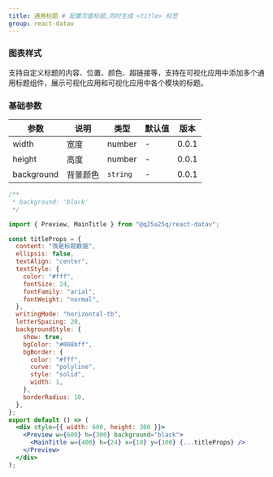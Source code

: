 ```yaml
---
title: 通用标题 # 配置页面标题,同时生成 <title> 标签
group: react-datav
---
```


### 图表样式

支持自定义标题的内容、位置、颜色、超链接等，支持在可视化应用中添加多个通用标题组件，展示可视化应用和可视化应用中各个模块的标题。

### 基础参数

| 参数       | 说明     | 类型      | 默认值               | 版本  |
| ---------- | -------- | --------- | -------------------- | ----- |
| width      | 宽度     | number    | -                    | 0.0.1 |
| height     | 高度     | number    | -                    | 0.0.1 |
| background | 背景颜色 | `string`  | -                    | 0.0.1 |

```jsx
/**
 * background: 'black'
 */

import { Preview, MainTitle } from "@q25a25q/react-datav";

const titleProps = {
  content: "我是标题数据",
  ellipsis: false,
  textAlign: "center",
  textStyle: {
    color: "#fff",
    fontSize: 24,
    fontFamily: "arial",
    fontWeight: "normal",
  },
  writingMode: "horizontal-tb",
  letterSpacing: 20,
  backgroundStyle: {
    show: true,
    bgColor: "#008bff",
    bgBorder: {
      color: "#fff",
      curve: "polyline",
      style: "solid",
      width: 1,
    },
    borderRadius: 10,
  },
};
export default () => (
  <div style={{ width: 600, height: 300 }}>
    <Preview w={600} h={300} background="black">
      <MainTitle w={400} h={24} x={10} y={100} {...titleProps} />
    </Preview>
  </div>
);
```
